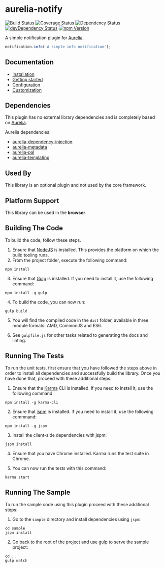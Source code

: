 # aurelia-notify

[![Build Status](https://img.shields.io/travis/MarcScheib/aurelia-notify/master.svg?style=flat-square)](https://travis-ci.org/MarcScheib/aurelia-notify) 
[![Coverage Status](https://img.shields.io/coveralls/MarcScheib/aurelia-notify/master.svg?style=flat-square)](https://coveralls.io/github/MarcScheib/aurelia-notify?branch=master)
[![Dependency Status](https://img.shields.io/david/MarcScheib/aurelia-notify.svg?style=flat-square)](https://david-dm.org/MarcScheib/aurelia-notify)
[![devDependency Status](https://img.shields.io/david/dev/MarcScheib/aurelia-notify.svg?style=flat-square)](https://david-dm.org/MarcScheib/aurelia-notify?type=dev)
[![npm Version](https://img.shields.io/npm/v/aurelia-notify.svg?style=flat-square)](https://www.npmjs.com/package/aurelia-notify)

A simple notification plugin for [Aurelia](http://www.aurelia.io/).

``` javascript
notification.info('A simple info notification');
```

## Documentation

- [Installation](https://github.com/MarcScheib/aurelia-notify/blob/master/doc/Intro.md#installation)
- [Getting started](https://github.com/MarcScheib/aurelia-notify/blob/master/doc/Intro.md#getting-started)
- [Configuration](https://github.com/MarcScheib/aurelia-notify/blob/master/doc/Intro.md#configuration)
- [Customization](https://github.com/MarcScheib/aurelia-notify/blob/master/doc/Intro.md#customization)

## Dependencies

This plugin has no external library dependencies and is completely based on [Aurelia](http://www.aurelia.io/).

Aurelia dependencies:

* [aurelia-dependency-injection](https://github.com/aurelia/dependency-injection)
* [aurelia-metadata](https://github.com/aurelia/metadata)
* [aurelia-pal](https://github.com/aurelia/pal)
* [aurelia-templating](https://github.com/aurelia/templating)

## Used By

This library is an optional plugin and not used by the core framework.

## Platform Support

This library can be used in the **browser**.

## Building The Code

To build the code, follow these steps.

1. Ensure that [NodeJS](http://nodejs.org/) is installed. This provides the platform on which the build tooling runs.
2. From the project folder, execute the following command:

  ```shell
  npm install
  ```
3. Ensure that [Gulp](http://gulpjs.com/) is installed. If you need to install it, use the following command:

  ```shell
  npm install -g gulp
  ```
4. To build the code, you can now run:

  ```shell
  gulp build
  ```
5. You will find the compiled code in the `dist` folder, available in three module formats: AMD, CommonJS and ES6.

6. See `gulpfile.js` for other tasks related to generating the docs and linting.

## Running The Tests

To run the unit tests, first ensure that you have followed the steps above in order to install all dependencies and successfully build the library. Once you have done that, proceed with these additional steps:

1. Ensure that the [Karma](http://karma-runner.github.io/) CLI is installed. If you need to install it, use the following command:

  ```shell
  npm install -g karma-cli
  ```
2. Ensure that [jspm](http://jspm.io/) is installed. If you need to install it, use the following commnand:

  ```shell
  npm install -g jspm
  ```
3. Install the client-side dependencies with jspm:

  ```shell
  jspm install
  ```
4. Ensure that you have Chrome installed. Karma runs the test suite in Chrome.

5. You can now run the tests with this command:

  ```shell
  karma start
  ```

## Running The Sample

To run the sample code using this plugin proceed with these additional steps:

1. Go to the `sample` directory and install dependencies using `jspm`:

  ```shell
  cd sample
  jspm install
  ```
2. Go back to the root of the project and use gulp to serve the sample project:

  ```shell
  cd ..
  gulp watch
  ```
